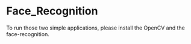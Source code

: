 # Face_Recognition

To run those two simple applications, please install the OpenCV and the face-recognition.
